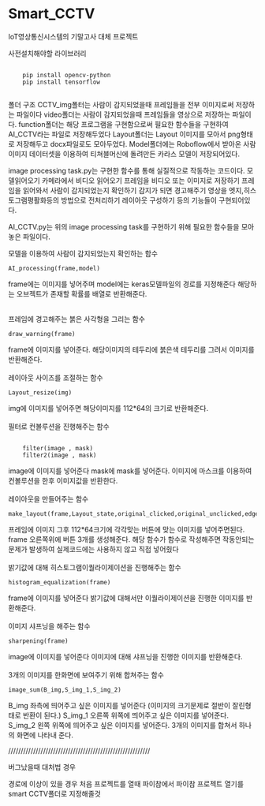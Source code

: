 # Smart_CCTV
 
IoT영상통신시스템의 기말고사 대체 프로젝트

사전설치해야할 라이브러리

<pre><code>
    pip install opencv-python
    pip install tensorflow
    </code></pre>



폴더 구조
CCTV_img폴터는 사람이 감지되었을때 프레임들을 전부 이미지로써 저장하는 파일이다
video폴더는 사람이 감지되었을때 프레임들을 영상으로 저장하는 파일이다.
function폴더는 해당 프로그램을 구현함으로써 필요한 함수들을 구현하여 AI_CCTV라는 파일로 저장해두었다
Layout폴더는 Layout 이미지를 모아서 png형태로 저장해두고 docx파일로도 모아두었다.
Model폴더에는 Roboflow에서 받아온 사람이미지 데이터셋을 이용하여 티쳐블머신에 돌려만든 카라스 모델이 저장되어있다.


image processing task.py는 구현한 함수를 통해 실질적으로 작동하는 코드이다.
모델읽어오기
카메라에서 비디오 읽어오기
프레임을 비디오 또는 이미지로 저장하기
프레임을 읽어와서 사람이 감지되었는지 확인하기
감지가 되면 경고해주기
영상을 엣지,히스토그램평활화등의 방법으로 전처리하기
레이아웃 구성하기
등의 기능들이 구현되어있다.

AI_CCTV.py는 위의 image processing task를 구현하기 위해 필요한 함수들을 모아놓은 파일이다.


모델을 이용하여 사람이 감지되었는지 확인하는 함수
<pre><code>AI_processing(frame,model)</code></pre>
frame에는 이미지를 넣어주며
model에는 keras모델파일의 경로를 지정해준다
해당하는 오브젝트가 존재할 확률를 배열로 반환해준다.
<br/><br/>

프레임에 경고해주는 붉은 사각형을 그리는 함수
<pre><code>draw_warning(frame)</code></pre>
frame에 이미지를 넣어준다.
해당이미지의 테두리에 붉은색 테두리를 그려서 이미지를 반환해준다.
<br/><br/>
레이아웃 사이즈를 조절하는 함수
<pre><code>Layout_resize(img)</code></pre>
img에 이미지를 넣어주면
해당이미지를 112*64의 크기로 반환해준다.
<br/><br/>
필터로 컨볼루션을 진행해주는 함수
<pre><code>
    filter(image , mask)
    filter2(image , mask)
</code></pre>
image에 이미지를 넣어준다
mask에 mask를 넣어준다.
이미지에 마스크를 이용하여 컨볼루션을 한후 이미지값을 반환한다.
<br/><br/>
레이아웃을 만들어주는 함수
<pre><code>make_layout(frame,Layout_state,original_clicked,original_unclicked,edge_clicked,edge_unclicked,improved_clicked,improved_unclicked)</code></pre>
프레임에 이미지
그후 112*64크기에 각각맞는 버튼에 맞는 이미지를 넣어주면된다.
frame 오른쪽위에 버튼 3개를 생성해준다.
해당 함수가 함수로 작성해주면 작동안되는 문제가 발생하여 실제코드에는 사용하지 않고 직접 넣어줬다
<br/><br/>
밝기값에 대해 히스토그램이퀄라이제이션을 진행해주는 함수
<pre><code>histogram_equalization(frame)</code></pre>
frame에 이미지를 넣어준다
밝기값에 대해서만 이퀄라이제이션을 진행한 이미지를 반환해준다.
<br/><br/>
이미지 샤프닝을 해주는 함수
<pre><code>sharpening(frame)</code></pre>
image에 이미지를 넣어준다
이미지에 대해 샤프닝을 진행한 이미지를 반환해준다.
<br/><br/>
3개의 이미지를 한화면에 보여주기 위해 합쳐주는 함수
<pre><code>image_sum(B_img,S_img_1,S_img_2)</code></pre>
B_img 좌측에 띄어주고 싶은 이미지를 넣어준다 (이미지의 크기문제로 절반이 잘린형태로 반환이 된다.)
S_img_1 오른쪽 위쪽에 띄어주고 싶은 이미지를 넣어준다.
S_img_2 왼쪽 위쪽에 띄어주고 싶은 이미지를 넣어준다.
3개의 이미지를 합쳐서 하나의 화면에 나타내 준다.


/////////////////////////////////////////////////////////

버그났을때 대처법 경우 

경로에 이상이 있을 경우 처음 프로젝트를 열때 파이참에서 파이참 프로젝트 열기를 smart CCTV폴더로 지정해줄것
